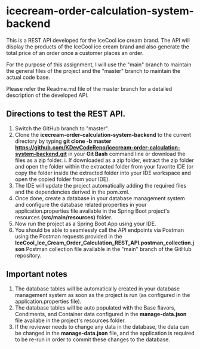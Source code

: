# icecream-order-calculation-system-backend
This is a REST API developed for the IceCool ice cream brand. The API will display the products of the IceCool ice cream brand and also generate the total price of an order once a customer places an order. 

For the purpose of this assignment, I will use the "main" branch to maintain the general files of the project and the "master" branch to maintain the actual code base. 

Please refer the Readme.md file of the master branch for a detailed description of the developed API. 

## Directions to test the REST API.

  1. Switch the GitHub branch to "master".
  2. Clone the **icecream-order-calculation-system-backend** to the current directory by typing **git clone -b master https://github.com/KDevCodeRepo/icecream-order-calculation-system-backend.git** in your **Git Bash** command line or download the files as a zip folder. 
        i. If downloaded as a zip folder, extract the zip folder and open the folder within the extracted folder from your favorite IDE (or copy the folder inside the extracted folder into your IDE workspace and open the copied folder from your IDE).  
  3. The IDE will update the project automatically adding the required files and the dependencies derived in the pom.xml. 
  4. Once done, create a database in your database management system and configure the database related properties in your application.properties file available in the Spring Boot project's resources **(src/main/resources)** folder. 
  5. Now run the project as a Spring Boot App using your IDE.
  6. You should be able to seamlessly call the API endpoints via Postman using the Postman requests provided in the **IceCool_Ice_Cream_Order_Calculation_REST_API.postman_collection.json** Postman collection file available in the "main" branch of the GitHub repository. 

## Important notes

  1. The database tables will be automatically created in your database management system as soon as the project is run (as configured in the application.properties file). 
  2. The database tables will be auto populated with the Base flavors, Condiments, and Container data configured in the **manage-data.json** file availabe in the project's resources folder. 
  3. If the reviewer needs to change any data in the database, the data can be changed in the **manage-data.json** file, and the application is required to be re-run in order to commit these changes to the database. 
